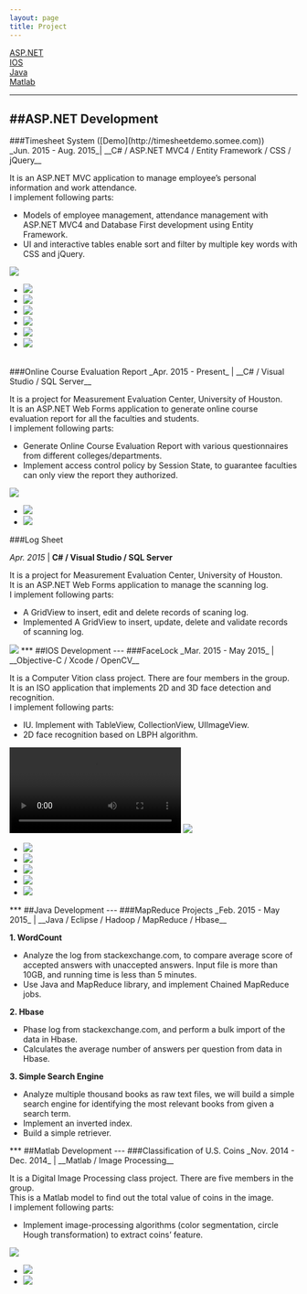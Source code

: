 ```yaml
---
layout: page
title: Project
---
```


[ASP.NET](#ASPNET)<br>
[IOS](#IOS)<br>
[Java](#Java)<br>
[Matlab](#Matlab)
<span id="ASPNET">
***
##ASP.NET Development
---
</span>

<span id="Timesheet">
###Timesheet System ([Demo](http://timesheetdemo.somee.com))<br>
_Jun. 2015 - Aug. 2015_| __C# / ASP.NET MVC4 / Entity Framework / CSS / jQuery__

It is an ASP.NET MVC application to manage employee’s personal information and work attendance. <br>
I implement following parts:

- Models of employee management, attendance management with ASP.NET MVC4 and Database First development using Entity Framework.
- UI and interactive tables enable sort and filter by multiple key words with CSS and jQuery.

<img src="image/Timesheet1.jpg" id="mainImg1" class="mainImgStyle">
<div id="div1" onclick="changeImg(event,'mainImg1')" class="imgStyle">
	<ul class="imgStyle"> 
	   	<li class="imgStyle"><img src="image/Timesheet1.jpg"/></li>
	    <li class="imgStyle"><img src="image/Timesheet2.jpg"/></li>
	   	<li class="imgStyle"><img src="image/Timesheet3.jpg"/></li>
	    <li class="imgStyle"><img src="image/Timesheet4.jpg"/></li>
	    <li class="imgStyle"><img src="image/Timesheet5.jpg"/></li>
	    <li class="imgStyle"><img src="image/Timesheet6.jpg"/></li>
	</ul>
</div>
</span>
<br>

<span id="EvalRpt">
###Online Course Evaluation Report
_Apr. 2015 - Present_ | __C# / Visual Studio / SQL Server__

It is a project for Measurement Evaluation Center, University of Houston.<br>
It is an ASP.NET Web Forms application to generate online course evaluation report for all the faculties and students.<br>
I implement following parts:

- Generate Online Course Evaluation Report with various questionnaires from different colleges/departments.
- Implement access control policy by Session State, to guarantee faculties can only view the report they authorized.

<img src="image/eReport1.jpg" id="mainImg2" class="mainImgStyle">
<div id="div2" onclick="changeImg(event, 'mainImg2' )" class="imgStyle">
	<ul class="imgStyle"> 
	   	<li class="imgStyle"><img src="image/eReport1.jpg"/></li>
	    <li class="imgStyle"><img src="image/eReport2.jpg"  /></li>
	</ul>
</div>
</span>

<span id="LogSheet">
###Log Sheet

_Apr. 2015_ | __C# / Visual Studio / SQL Server__

It is a project for Measurement Evaluation Center, University of Houston.<br>
It is an ASP.NET Web Forms application to manage the scanning log.<br>
I implement following parts:

- A GridView to insert, edit and delete records of scaning log.
- Implemented A GridView to insert, update, delete and validate records of scanning log. 

<img src="image/logsheet.jpg" id="mainImg3" class="mainImgStyle">

</span>

<span id="IOS">
***
##IOS Development
---
</span>
###FaceLock
_Mar. 2015 - May 2015_ | __Objective-C / Xcode / OpenCV__

It is a Computer Vition class project. There are four members in the group.<br>
It is an ISO application that implements 2D and 3D face detection and recognition. <br>
I implement following parts:

- IU. Implement with TableView, CollectionView, UIImageView.
- 2D face recognition based on LBPH algorithm.

<video controls>
<source src="image/FaceLock.mp4" type="video/mp4">
</video>
<img src="image/FaceLock1.jpg" id="mainImg4" class="mainImgStyle">
<div id="div1" onclick="changeImg(event,'mainImg4')" class="imgStyle">
	<ul class="imgStyle"> 
	   	<li class="imgStyle"><img src="image/FaceLock1.jpg"/></li>
	    <li class="imgStyle"><img src="image/FaceLock2.jpg"/></li>
	   	<li class="imgStyle"><img src="image/FaceLock3.jpg"/></li>
	    <li class="imgStyle"><img src="image/FaceLock4.jpg"/></li>
	    <li class="imgStyle"><img src="image/FaceLock5.jpg"/></li>
	</ul>
</div>

<span id="Java">
***
##Java Development
---
</span>
###MapReduce Projects
_Feb. 2015 - May 2015_ | __Java / Eclipse / Hadoop / MapReduce / Hbase__<br>

__1. WordCount__

- Analyze the log from stackexchange.com, to compare average score of accepted answers with unaccepted answers. Input file is more than 10GB, and running time is less than 5 minutes.
-	Use Java and MapReduce library, and implement Chained MapReduce jobs.

__2. Hbase__

- Phase log from stackexchange.com, and perform a bulk import of the data in Hbase.
- Calculates the average number of answers per question from data in Hbase.

__3. Simple Search Engine__

- Analyze multiple thousand books as raw text files, we will build a simple search engine for identifying the most relevant books from given a search term. 
- Implement an inverted index.
- Build a simple retriever.

<span id="Matlab">
***
##Matlab Development
---
</span>
###Classification of U.S. Coins
_Nov. 2014 - Dec. 2014_ | __Matlab / Image Processing__<br>

It is a Digital Image Processing class project. There are five members in the group.<br>
This is a Matlab model to find out the total value of coins in the image.
<br>
I implement following parts:<br>

- Implement image-processing algorithms (color segmentation, circle Hough transformation) to extract coins’ feature.

<img src="image/Coin1.jpg" id="mainImg5" class="mainImgStyle">
<div id="div1" onclick="changeImg(event,'mainImg5')" class="imgStyle">
	<ul class="imgStyle"> 
	   	<li class="imgStyle"><img src="image/Coin1.jpg"/></li>
	    <li class="imgStyle"><img src="image/Coin2.jpg"/></li>
	</ul>
</div>

<script type="text/javascript">
	function changeImg(event, mainimg)
	{
		event = event || window.event;
		var targetElement = event.target || event.srcElement;
		document.getElementById(mainimg).src = targetElement.getAttribute("src");
	}
</script>
